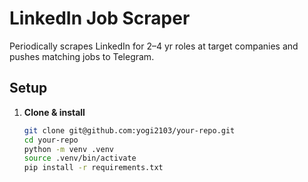 # LinkedIn Job Scraper

Periodically scrapes LinkedIn for 2–4 yr roles at target companies and pushes matching jobs to Telegram.

## Setup

1. **Clone & install**  
   ```bash
   git clone git@github.com:yogi2103/your-repo.git
   cd your-repo
   python -m venv .venv
   source .venv/bin/activate
   pip install -r requirements.txt
